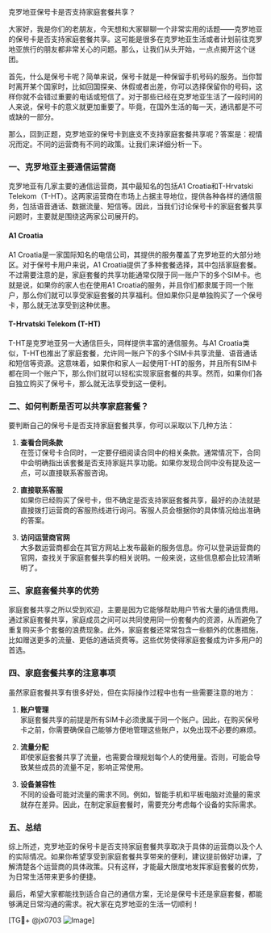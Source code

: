 克罗地亚保号卡是否支持家庭套餐共享？

大家好，我是你们的老朋友，今天想和大家聊聊一个非常实用的话题——克罗地亚的保号卡是否支持家庭套餐共享。这可能是很多在克罗地亚生活或者计划前往克罗地亚旅行的朋友都非常关心的问题。那么，让我们从头开始，一点点揭开这个谜团。

首先，什么是保号卡呢？简单来说，保号卡就是一种保留手机号码的服务。当你暂时离开某个国家时，比如回国探亲、休假或者出差，你可以选择保留你的号码，这样你就不会错过重要的电话或短信了。对于那些已经在克罗地亚生活了一段时间的人来说，保号卡的意义就更加重要了。毕竟，在国外生活的每一天，通讯都是不可或缺的一部分。

那么，回到正题，克罗地亚的保号卡到底支不支持家庭套餐共享呢？答案是：视情况而定。不同的运营商有不同的政策。让我们来详细分析一下。

### 一、克罗地亚主要通信运营商

克罗地亚有几家主要的通信运营商，其中最知名的包括A1 Croatia和T-Hrvatski Telekom（T-HT）。这两家运营商在市场上占据主导地位，提供各种各样的通信服务，包括语音通话、数据流量、短信等。因此，当我们讨论保号卡的家庭套餐共享问题时，主要就是围绕这两家公司展开的。

#### A1 Croatia

A1 Croatia是一家国际知名的电信公司，其提供的服务覆盖了克罗地亚的大部分地区。对于保号卡用户来说，A1 Croatia提供了多种套餐选择，其中包括家庭套餐。不过需要注意的是，家庭套餐的共享功能通常仅限于同一账户下的多个SIM卡。也就是说，如果你的家人也在使用A1 Croatia的服务，并且你们都隶属于同一个账户，那么你们就可以享受家庭套餐的共享福利。但如果你只是单独购买了一个保号卡，那么就无法享受到这种优惠。

#### T-Hrvatski Telekom (T-HT)

T-HT是克罗地亚另一大通信巨头，同样提供丰富的通信服务。与A1 Croatia类似，T-HT也推出了家庭套餐，允许同一账户下的多个SIM卡共享流量、语音通话和短信等资源。这意味着，如果你和家人一起使用T-HT的服务，并且所有SIM卡都在同一个账户下，那么你们就可以轻松实现家庭套餐的共享。然而，如果你们各自独立购买了保号卡，那么就无法享受到这一便利。

### 二、如何判断是否可以共享家庭套餐？

要判断自己的保号卡是否支持家庭套餐共享，你可以采取以下几种方法：

1. **查看合同条款**  
   在签订保号卡合同时，一定要仔细阅读合同中的相关条款。通常情况下，合同中会明确指出该套餐是否支持家庭共享功能。如果你发现合同中没有提及这一点，可以直接联系客服咨询。

2. **直接联系客服**  
   如果你已经购买了保号卡，但不确定是否支持家庭套餐共享，最好的办法就是直接拨打运营商的客服热线进行询问。客服人员会根据你的具体情况给出准确的答案。

3. **访问运营商官网**  
   大多数运营商都会在其官方网站上发布最新的服务信息。你可以登录运营商的官网，查找关于家庭套餐共享的相关说明。一般来说，这些信息都会比较清晰明了。

### 三、家庭套餐共享的优势

家庭套餐共享之所以受到欢迎，主要是因为它能够帮助用户节省大量的通信费用。通过家庭套餐共享，家庭成员之间可以共同使用同一份套餐内的资源，从而避免了重复购买多个套餐的浪费现象。此外，家庭套餐还常常包含一些额外的优惠措施，比如赠送更多的流量、更低的通话资费等。这些优势使得家庭套餐成为许多用户的首选。

### 四、家庭套餐共享的注意事项

虽然家庭套餐共享有很多好处，但在实际操作过程中也有一些需要注意的地方：

1. **账户管理**  
   家庭套餐共享的前提是所有SIM卡必须隶属于同一个账户。因此，在购买保号卡之前，你需要确保自己能够方便地管理这些账户，以免出现不必要的麻烦。

2. **流量分配**  
   即使家庭套餐共享了流量，也需要合理规划每个人的使用量。否则，可能会导致某些成员的流量不足，影响正常使用。

3. **设备兼容性**  
   不同的设备可能对流量的需求不同。例如，智能手机和平板电脑对流量的需求就存在差异。因此，在制定家庭套餐时，需要充分考虑每个设备的实际需求。

### 五、总结

综上所述，克罗地亚的保号卡是否支持家庭套餐共享取决于具体的运营商以及个人的实际情况。如果你希望享受到家庭套餐共享带来的便利，建议提前做好功课，了解清楚各个运营商的具体政策。只有这样，才能最大限度地发挥家庭套餐的优势，为日常生活带来更多的便捷。

最后，希望大家都能找到适合自己的通信方案，无论是保号卡还是家庭套餐，都能够满足日常沟通的需求。祝大家在克罗地亚的生活一切顺利！

[TG💪+ @jx0703 ![Image](https://github.com/user-attachments/assets/dbca1d08-cadb-493c-b0ec-ad6f7a83f270)]